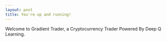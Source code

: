 ```yaml
---
layout: post
title: You're up and running!
---
```


Welcome to Gradient Trader, a Cryptocurrency Trader Powered By Deep Q Learning.
